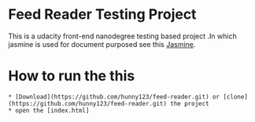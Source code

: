 # Feed Reader Testing Project
This is a udacity front-end nanodegree testing based project .In which jasmine is used for document purposed see this
[Jasmine](http://jasmine.github.io/).
# How to run the this 
    * [Download](https://github.com/hunny123/feed-reader.git) or [clone](https://github.com/hunny123/feed-reader.git) the project 
    * open the [index.html]
